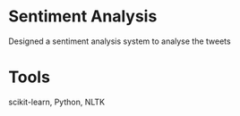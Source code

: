 # Sentiment Analysis
Designed a sentiment analysis system to analyse the tweets

# Tools
scikit-learn, Python, NLTK
